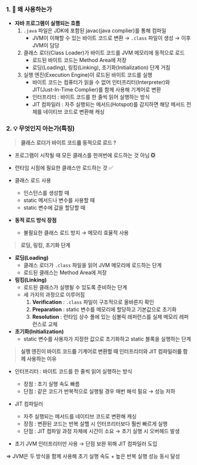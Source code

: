 ### 1. 🤔 왜 사용하는가

- **자바 프로그램이 실행되는 흐름**
  1. `.java` 파일은 JDK에 포함된 javac(java complier)를 통해 컴파일
     - JVM이 이해할 수 있는 바이트 코드로 변환
       → `.class` 파일이 생성
       → 이후 JVM이 담당
  2. 클래스 로더(Class Loader)가 바이트 코드를 JVM 메모리에 동적으로 로드
     - 로드된 바이트 코드는 Method Area에 저장
     - 로딩(Loading), 링킹(Linking), 초기화(Initialization) 단계 거침
  3. 실행 엔진(Execution Engine)이 로드된 바이트 코드를 실행
     - 바이트 코드는 컴퓨터가 읽을 수 없어 인터프리터(Interpreter)와 JIT(Just-In-Time Complier)를 함께 사용해 기계어로 변환
     - 인터프리터 : 바이트 코드를 한 줄씩 읽어 실행하는 방식
     - JIT 컴파일러 : 자주 실행되는 메서드(Hotspot)를 감지하면 해당 메서드 전체를 네이티브 코드로 변환해 캐싱

### 2. 💡 무엇인지 아는가(특징)

> **클래스 로더가 바이트 코드를 동적으로 로드 ?**

- 프로그램이 시작될 때 모든 클래스를 한꺼번에 로드하는 것 아님 ❎
- 런타임 시점에 필요한 클래스만 로드하는 것 ✅

- 클래스 로드 사용

  - 인스턴스를 생성할 때
  - static 메서드나 변수를 사용할 때
  - static 변수에 값을 할당할 때

- **동적 로드 방식 장점**
  - 불필요한 클래스 로드 방지
    → 메모리 효율적 사용

> **로딩, 링킹, 초기화 단계**

- **로딩(Loading)**
  - 클래스 로더가 `.class` 파일을 읽어 JVM 메모리에 로드하는 단계
  - 로드된 클래스는 Method Area에 저장
- **링킹(Linking)**
  - 로드된 클래스가 실행될 수 있도록 준비하는 단계
  - 세 가지의 과정으로 이루어짐
    1. **Verification** : `.class` 파일이 구조적으로 올바른지 확인
    2. **Preparation** : static 변수를 메모리에 할당하고 기본값으로 초기화
    3. **Resolution** : 런타임 상수 풀에 있는 심볼릭 레퍼런스를 실제 메모리 레퍼런스로 교체
- **초기화(Initialization)**
  - static 변수를 사용자가 지정한 값으로 초기화하고 static 블록을 실행하는 단계

> **실행 엔진이 바이트 코드를 기계어로 변환할 때 인터프리터와 JIT 컴파일러를 함께 사용하는 이유**

- 인터프리터 : 바이트 코드를 한 줄씩 읽어 실행하는 방식
  - 장점 : 초기 실행 속도 빠름
  - 단점 : 같은 코드가 반복적으로 실행될 경우 매번 해석 필요 → 성능 저하
- JIT 컴파일러

  - 자주 실행되는 메서드를 네이티브 코드로 변환해 캐싱
  - 장점 : 변환된 코드는 반복 실핼 시 인터프리터보다 훨씬 빠르게 실행
  - 단점 : JIT 컴파일 과정 자체에 시간이 소요 → 초기 실행 시 오버헤드 발생

- 초기 JVM 인터프리터만 사용 → 단점 보완 위해 JIT 컴파일러 도입

⇒ JVM은 두 방식을 함께 사용해 초기 실행 속도 + 높은 반복 실행 성능 동시 달성
